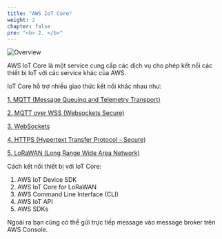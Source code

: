 ```yaml
---
title: "AWS IoT Core"
weight: 2 
chapter: false
pre: "<b> 2. </b>"
---
```


![Overview](/images/10.png)

AWS IoT Core là một service cung cấp các dịch vụ cho phép kết nối các thiết bị IoT với các service khác của AWS.

IoT Core hỗ trợ nhiều giao thức kết nối khác nhau như:

[1. MQTT (Message Queuing and Telemetry Transport)](https://docs.aws.amazon.com/iot/latest/developerguide/mqtt.html)

[2. MQTT over WSS (Websockets Secure)](https://docs.aws.amazon.com/iot/latest/developerguide/mqtt.html)

[3. WebSockets](https://docs.aws.amazon.com/iot/latest/developerguide/ws.html)

[4. HTTPS (Hypertext Transfer Protocol - Secure)](https://docs.aws.amazon.com/iot/latest/developerguide/http.html)

[5. LoRaWAN (Long Range Wide Area Network)](https://docs.aws.amazon.com/iot-wireless/latest/developerguide/what-is-iot-lorawan.html)

Cách kết nối thiết bị với IoT Core:

1. AWS IoT Device SDK
2. AWS IoT Core for LoRaWAN
3. AWS Command Line Interface (CLI)
4. AWS IoT API
5. AWS SDKs

Ngoài ra bạn cũng có thể gửi trực tiếp message vào message broker trên AWS Console.
